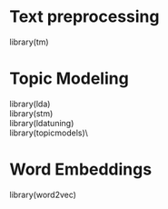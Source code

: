 # Text preprocessing
library(tm)

# Topic Modeling
library(lda)\
library(stm)\
library(ldatuning)\
library(topicmodels)\

# Word Embeddings
library(word2vec)
